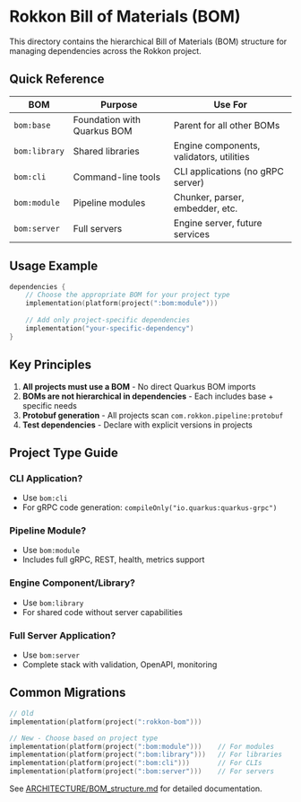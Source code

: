# Rokkon Bill of Materials (BOM)

This directory contains the hierarchical Bill of Materials (BOM) structure for managing dependencies across the Rokkon project.

## Quick Reference

| BOM | Purpose | Use For |
|-----|---------|---------|
| `bom:base` | Foundation with Quarkus BOM | Parent for all other BOMs |
| `bom:library` | Shared libraries | Engine components, validators, utilities |
| `bom:cli` | Command-line tools | CLI applications (no gRPC server) |
| `bom:module` | Pipeline modules | Chunker, parser, embedder, etc. |
| `bom:server` | Full servers | Engine server, future services |

## Usage Example

```kotlin
dependencies {
    // Choose the appropriate BOM for your project type
    implementation(platform(project(":bom:module")))
    
    // Add only project-specific dependencies
    implementation("your-specific-dependency")
}
```

## Key Principles

1. **All projects must use a BOM** - No direct Quarkus BOM imports
2. **BOMs are not hierarchical in dependencies** - Each includes base + specific needs  
3. **Protobuf generation** - All projects scan `com.rokkon.pipeline:protobuf`
4. **Test dependencies** - Declare with explicit versions in projects

## Project Type Guide

### CLI Application?
- Use `bom:cli`
- For gRPC code generation: `compileOnly("io.quarkus:quarkus-grpc")`

### Pipeline Module?
- Use `bom:module`
- Includes full gRPC, REST, health, metrics support

### Engine Component/Library?
- Use `bom:library`
- For shared code without server capabilities

### Full Server Application?
- Use `bom:server`
- Complete stack with validation, OpenAPI, monitoring

## Common Migrations

```kotlin
// Old
implementation(platform(project(":rokkon-bom")))

// New - Choose based on project type
implementation(platform(project(":bom:module")))    // For modules
implementation(platform(project(":bom:library")))   // For libraries
implementation(platform(project(":bom:cli")))       // For CLIs
implementation(platform(project(":bom:server")))    // For servers
```

See [ARCHITECTURE/BOM_structure.md](../ARCHITECTURE/BOM_structure.md) for detailed documentation.